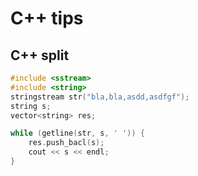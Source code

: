 # C++ tips

## C++ split

```C++
#include <sstream>
#include <string>
stringstream str("bla,bla,asdd,asdfgf");
string s;
vector<string> res;

while (getline(str, s, ' ')) {
    res.push_bacl(s);
    cout << s << endl;
}
```
